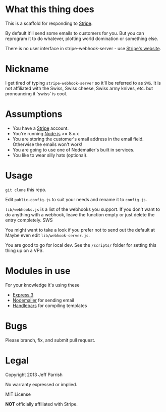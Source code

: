 # What this thing does

This is a scaffold for responding to [Stripe](https://stripe.com/docs/webhooks). 

By default it'll send some emails to customers for you. But you can reprogram it to do whatever, plotting world domination or something else.

There is no user interface in stripe-webhook-server - use [Stripe's website](https://stripe.com).

# Nickname

I get tired of typing `stripe-webhook-server` so it'll be referred to as `SWS`. It is not affiliated with the Swiss, Swiss cheese, Swiss army knives, etc. but pronouncing it 'swiss' is cool.

# Assumptions

- You have a [Stripe](https://stripe.com) account.
- You're running [Node.js](http://nodejs.org) >= 8.x.x
- You are storing the customer's email address in the email field. Otherwise the emails won't work!
- You are going to use one of Nodemailer's built in services.
- You like to wear silly hats (optional).

# Usage

`git clone` this repo.

Edit `public-config.js` to suit your needs and rename it to `config.js`.

`lib/webhooks.js` is a list of the webhooks you support. If you don't want to do anything with a webhook, leave the function empty or just delete the entry completely. SWS

You might want to take a look if you prefer not to send out the default  at Maybe even edit `lib/webhook-server.js`.

You are good to go for local dev. See the `/scripts/` folder for setting this thing up on a VPS.

# Modules in use

For your knowledge it's using these

- [Express 3](http://expressjs.com)
- [Nodemailer](https://github.com/andris9/Nodemailer) for sending email
- [Handlebars](http://handlebarsjs.com) for compiling templates

# Bugs

Please branch, fix, and submit pull request. 

# Legal

Copyright 2013 Jeff Parrish

No warranty expressed or implied.

MIT License

**NOT** officially affiliated with Stripe.

